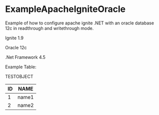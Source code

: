# ExampleApacheIgniteOracle
Example of how to configure apache ignite .NET with an oracle database 12c in readthrough and writethrough mode.


Ignite 1.9

Oracle 12c

.Net Framework 4.5

Example Table:

TESTOBJECT

| ID | NAME  |
|----|-------|
| 1  | name1 |
| 2  | name2 |
